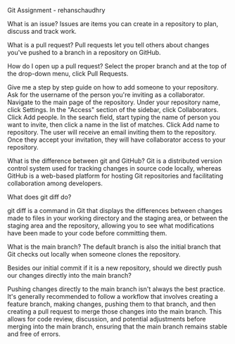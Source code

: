 Git Assignment - rehanschaudhry

What is an issue? Issues are items you can create in a repository to plan, discuss and track work.

What is a pull request? Pull requests let you tell others about changes you've pushed to a branch in a repository on GitHub.

How do I open up a pull request? Select the proper branch and at the top of the drop-down menu, click Pull Requests.

Give me a step by step guide on how to add someone to your repository.
  Ask for the username of the person you're inviting as a collaborator.
  Navigate to the main page of the repository.
  Under your repository name, click  Settings.
  In the "Access" section of the sidebar, click  Collaborators.
  Click Add people.
  In the search field, start typing the name of person you want to invite, then click a name in the list of matches.
  Click Add name to repository.
  The user will receive an email inviting them to the repository. Once they accept your invitation, they will have collaborator access to your repository.

What is the difference between git and GitHub?
Git is a distributed version control system used for tracking changes in source code locally, whereas GitHub is a web-based platform for hosting Git repositories and facilitating collaboration among developers.

What does git diff do?

git diff is a command in Git that displays the differences between changes made to files in your working directory and the staging area, or between the staging area and the repository, allowing you to see what modifications have been made to your code before committing them.

What is the main branch?
The default branch is also the initial branch that Git checks out locally when someone clones the repository.

Besides our initial commit if it is a new repository, should we directly push our changes directly into the main branch?

Pushing changes directly to the main branch isn't always the best practice. It's generally recommended to follow a workflow that involves creating a feature branch, making changes, pushing them to that branch, and then creating a pull request to merge those changes into the main branch. This allows for code review, discussion, and potential adjustments before merging into the main branch, ensuring that the main branch remains stable and free of errors.
